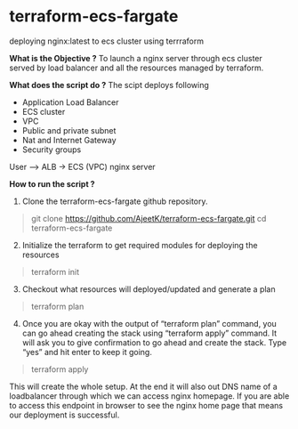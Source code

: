 # terraform-ecs-fargate
deploying nginx:latest to ecs cluster using terrraform

**What is the Objective ?**
To launch a nginx server through ecs cluster served by load balancer and all the resources managed by terraform. 


**What does the script do ?**
The scipt deploys following 
- Application Load Balancer
- ECS cluster 
- VPC 
- Public and private subnet
- Nat and Internet Gateway 
- Security groups

User --> ALB -> ECS (VPC) nginx server


**How to run the script ?**

1. Clone the terraform-ecs-fargate github repository.

>git clone https://github.com/AjeetK/terraform-ecs-fargate.git
>cd terraform-ecs-fargate


2. Initialize the terraform to get required modules for deploying the resources

>terraform init


3. Checkout what resources will deployed/updated and generate a plan

>terraform plan


4. Once you are okay with the output of “terraform plan” command, you can go ahead creating the stack using “terraform apply” command.
It will ask you to give confirmation to go ahead and create the stack. Type “yes” and hit enter to keep it going.

>terraform apply


This will create the whole setup. At the end it will also out DNS name of a loadbalancer through which we can access nginx homepage.
If you are able to access this endpoint in browser to see the nginx home page that means our deployment is successful.


